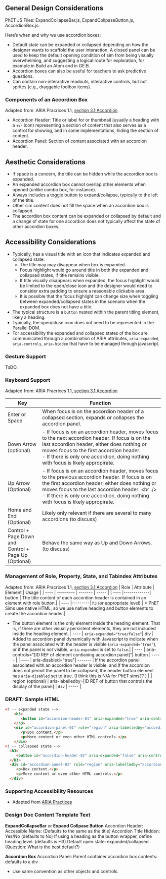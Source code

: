 ## General Design Considerations
PhET JS Files: ExpandCollapseBar.js, ExpandCollpaseButton.js, AccordionBox.js:

Here’s when and why we use accordion boxes:
* Default state can be expanded or collapsed depending on how the designer wants to scaffold the user interaction. A closed panel can be used to keep the default opening condition of sim from being visually overwhelming, and suggesting a logical route for exploration, for example in Build an Atom and in GE:B.
* Accordion boxes can also be useful for teachers to ask predictive questions.
* Can contain non-interactive readouts, interactive controls, but not sprites (e.g., draggable toolbox items).

### Components of an Accordion Box
Adapted from: ARIA Pracrices 1.1, [section 3.1 Accordion](https://www.w3.org/TR/wai-aria-practices/#accordion)
* Accordion Header: Title or label for or thumbnail (usually a heading with a +/- icon) representing a section of content that also serves as a control for showing, and in some implementations, hiding the section of content.
* Accordion Panel: Section of content associated with an accordion header.

## Aesthetic Considerations
* If space is a concern, the title can be hidden while the accordion box is expanded.
* An expanded accordion box cannot overlap other elements when opened (unlike combo box, for instance).
* Always includes a toggle button to expand/collapse, typically to the left of the title.  
* Other sim content does not fill the space when an accordion box is collapsed.
* The accordion box content can be expanded or collapsed by default and a change of state for one accordion does not typically affect the state of other accordion boxes.


## Accessibility Considerations
* Typically, has a visual title with an icon that indicates expanded and collapsed state.
  * The title may may disappear when box is expanded.
  * Focus highlight would go around title in both the expanded and collapsed states, if title remains visible.
  * If title visually disappears when expanded, the focus highlight would be limited to the open/close icon and the designer would need to consider extra padding to ensure a reasonable clickable area.
  * It is possible that the focus highlight can change size when toggling between expanded/collapsed states in the scenario when the expanded box does not have a title.
* The typical structure is a `button` nested within the parent titling element, likely a heading.
* Typically, the open/close icon does not need to be represented in the Parallel DOM.
* For accessibility the expanded and collapsed states of the box are communicated through a combination of ARIA attributes, `aria-expanded`, `aria-controls`, `aria-hidden` that have to be managed through javascript.

### Gesture Support
ToDO.

### Keyboard Support
Adapted from: ARIA Pracrices 1.1, [section 3.1 Accordion](https://www.w3.org/TR/wai-aria-practices/#accordion)

| Key        | Function |
| ------------- | ------------- |
| Enter or Space | When focus is on the accordion header of a collapsed section, expands or collapses the accordion panel. |
| Down Arrow (optional) | - If focus is on an accordion header, moves focus to the next accordion header. If focus is on the last accordion header, either does nothing or moves focus to the first accordion header. <br /> - If there is only one accordion, doing nothing with focus is likely appropirate. |
| Up Arrow (Optional) | - If focus is on an accordion header, moves focus to the previous accordion header. If focus is on the first accordion header, either does nothing or moves focus to the last accordion header. <br ./> - If there is only one accordion, doing nothing with focus is likely appropirate.|
| Home and End (Optional) | Likely only relevant if there are several to many accordions (to discuss) |
| Control + Page Down <br />and <br />Control + Page Up (Optional) | Behave the same way as Up and Down Arrows. (to discuss) |

### Management of Role, Property, State, and Tabindex Attributes
Adapted from: ARIA Pracrices 1.1, [section 3.1 Accordion](https://www.w3.org/TR/wai-aria-practices/#accordion)
| Role | Attribute | Element | Usage |
| ---- | --------- | ------- | ----- |
| ---- |-------------| button | The title content of each accordion header is contained in an element with role button.|
| ---- |---------| `h3` (or appropriate level) | * PhET Sims use native HTML, so we use native heading and button elements to create the accordion header.|
* The button element is the only element inside the heading element. That is, if there are other visually persistent elements, they are not included inside the heading element.
| ---- | `aria-expanded="true/false"`| div | Added to accordion panel dynamically with Javascript to indicate when the panel associated with the header is visible (`aria-expanded="true"`), or if the panel is not visible, `aria-expanded` is set to `false`.|
| ---- | aria-controls="[ID REF of element contianing accordion panel]"| button | ----- |
| ---- | aria-disabled="true"| ------- | If the accordion panel associated with an accordion header is visible, and if the accordion does not permit the panel to be collapsed, the header button element has `aria-disabled` set to true. (I think this is N/A for PhET sims?? ) |
| region (optional) | aria-labelledby=[ID REF of button that controls the display of the panel] | `div` | ----- |


### DRAFT: Sample HTML
```html
<! -- expanded state -->
	<h3>
	   <button id="accordion-header-01" aria-expanded="true" aria-controls="accordion-panel-01">Factors</button>
	</h3>
	<div id="accordion-panel-01" role="region" aria-labelledby="accordion-header-01">
	   <p>Box content.</p>
	   <p>More content or even other HTML controls.</p>
	</div>
<! -- collapsed state -->
  <h3>
     <button id="accordion-header-02" aria-expanded="false" aria-controls="accordion-panel-02">Product</button>
  </h3>
  <div id="accordion-panel-02" role="region" aria-labelledby="accordion-header-02" aria-hidden="true">
     <p>Box content.</p>
     <p>More content or even other HTML controls.</p>
  </div>
```
### Supporting Accessibility Resources
* Adapted from [ARIA Practices]()

### Design Doc Content Template Text
**ExpandCollapseBar** or **Expand Collpase Button**
Accordion Header:
Accessible Name: (Defaults to the same as the title)
Accordion Title Hidden: Yes/No (defaults to No)
If using a heading as the button wrapper, define heading level: (defaults is H3)
Default open state: expanded/collapsed (Question: What is the best default?)

**Accordion Box**
Accordion Panel:
Parent container accordion box contents: defaults to a div
 - Use same convention as other objects and controls.
